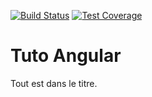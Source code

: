 [![Build Status](https://travis-ci.org/franckuser16/AngularTuto.svg?branch=develop)](https://travis-ci.org/franckuser16/AngularTuto) [![Test Coverage](https://codeclimate.com/github/franckuser16/AngularTuto/badges/coverage.svg)](https://codeclimate.com/github/franckuser16/AngularTuto)

# Tuto Angular

Tout est dans le titre.